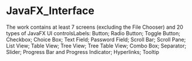 # JavaFX_Interface
The work contains at least 7 screens (excluding the File Chooser) and 
20 types of JavaFX UI controlsLabels: Button; Radio Button; Toggle Button; Checkbox; Choice Box; Text Field; Password Field; Scroll Bar; Scroll Pane; List View; Table View; Tree View; Tree Table View; Combo Box; Separator; Slider; Progress Bar and Progress Indicator; Hyperlinks; Tooltip
